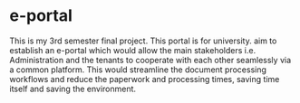 # e-portal
This is my 3rd semester final project. This portal is for university.
aim to establish an e-portal which would allow the main stakeholders i.e.
Administration and the tenants to cooperate with each other seamlessly via a common platform. 
This would streamline the document processing workflows and reduce the paperwork and 
processing times, saving time itself and saving the environment.

